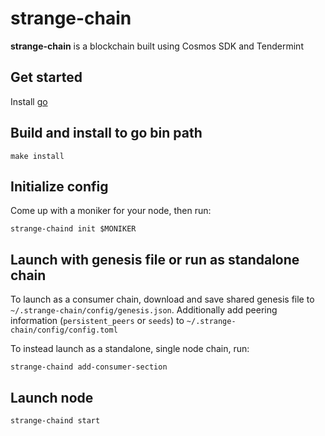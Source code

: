 # strange-chain
**strange-chain** is a blockchain built using Cosmos SDK and Tendermint

## Get started

Install [go](https://go.dev/dl/)

## Build and install to go bin path

```
make install
```

## Initialize config

Come up with a moniker for your node, then run:

```
strange-chaind init $MONIKER
```
 
 
 
## Launch with genesis file or run as standalone chain

To launch as a consumer chain, download and save shared genesis file to `~/.strange-chain/config/genesis.json`. Additionally add peering information (`persistent_peers` or `seeds`) to `~/.strange-chain/config/config.toml`

To instead launch as a standalone, single node chain, run:

```
strange-chaind add-consumer-section
```

## Launch node

```
strange-chaind start
```
